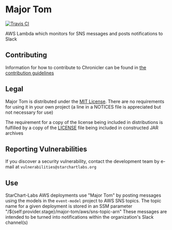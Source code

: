 # Major Tom

[![Travis CI](https://img.shields.io/travis/com/StarChart-Labs/major-tom.svg?branch=master)](https://travis-ci.com/StarChart-Labs/major-tom)

AWS Lambda which monitors for SNS messages and posts notifications to Slack

## Contributing

Information for how to contribute to Chronicler can be found in [the contribution guidelines](./docs/CONTRIBUTING.md)

## Legal

Major Tom is distributed under the [MIT License](https://opensource.org/licenses/MIT). There are no requirements for using it in your own project (a line in a NOTICES file is appreciated but not necessary for use)

The requirement for a copy of the license being included in distributions is fulfilled by a copy of the [LICENSE](./LICENSE) file being included in constructed JAR archives

## Reporting Vulnerabilities

If you discover a security vulnerability, contact the development team by e-mail at `vulnerabilities@starchartlabs.org`

## Use

StarChart-Labs AWS deployments use "Major Tom" by posting messages using the models in the `event-model` project to AWS SNS topics. The topic name for a given deployment is stored in an SSM parameter "/${self:provider.stage}/major-tom/aws/sns-topic-arn"
These messages are intended to be turned into notifications within the organization's Slack channel(s)
